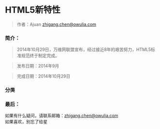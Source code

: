 # HTML5新特性
> 作者：Ajuan <zhigang.chen@owulia.com>

### 简介：
> 2014年10月29日，万维网联盟宣布，经过接近8年的艰苦努力，HTML5标准规范终于制定完成。

> 发布日期：2014年9月<br>

> 完成日期：2014年10月29日

### 分类
### 最后：
如果有什么疑问，请联系邮箱：zhigang.chen@owulia.com<br>
如果喜欢，别忘了给星